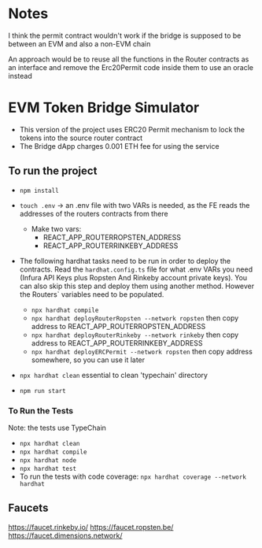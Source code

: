 # Notes

I think the permit contract wouldn't work if the bridge is supposed to be between an EVM and also a non-EVM chain

An approach would be to reuse all the functions in the Router contracts as an interface and remove the Erc20Permit code inside them to use an oracle instead

# EVM Token Bridge Simulator

- This version of the project uses ERC20 Permit mechanism to lock the tokens into the source router contract
- The Bridge dApp charges 0.001 ETH fee for using the service

## To run the project
- `npm install`
- `touch .env` -> an .env file with two VARs is needed, as the FE reads the addresses of the routers contracts from there
    - Make two vars: 
        - REACT_APP_ROUTERROPSTEN_ADDRESS
        - REACT_APP_ROUTERRINKEBY_ADDRESS
- The following hardhat tasks need to be run in order to deploy the contracts. Read the `hardhat.config.ts` file for what .env VARs you need (Infura API Keys plus Ropsten And Rinkeby account private keys). You can also skip this step and deploy them using another method. However the Routers` variables need to be populated.
    - `npx hardhat compile`
    - `npx hardhat deployRouterRopsten --network ropsten` then copy address to REACT_APP_ROUTERROPSTEN_ADDRESS
    - `npx hardhat deployRouterRinkeby --network rinkeby` then copy address to REACT_APP_ROUTERRINKEBY_ADDRESS
    - `npx hardhat deployERCPermit --network ropsten` then copy address somewhere, so you can use it later

- `npx hardhat clean` essential to clean 'typechain' directory
- `npm run start`

### To Run the Tests
Note: the tests use TypeChain
- `npx hardhat clean`
- `npx hardhat compile`
- `npx hardhat node`
- `npx hardhat test`
- To run the tests with code coverage: `npx hardhat coverage --network hardhat`

## Faucets

https://faucet.rinkeby.io/
https://faucet.ropsten.be/
https://faucet.dimensions.network/


